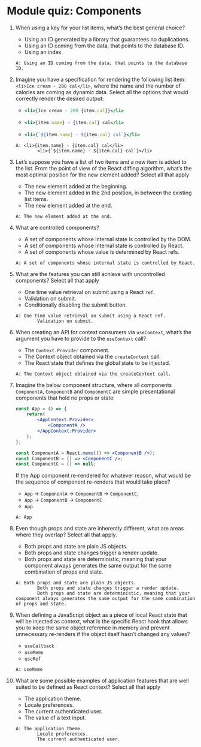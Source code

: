 # Module quiz: Components

1. When using a key for your list items, what’s the best general choice?
    - Using an ID generated by a library that guarantees no duplications. 
    - Using an ID coming from the data, that points to the database ID. 
    - Using an index. 
    ```
    A: Using an ID coming from the data, that points to the database ID. 
    ```

2. Imagine you have a specification for rendering the following list item: `<li>Ice cream - 200 cal</li>`, where the name and the number of calories are coming as dynamic data. Select all the options that would correctly render the desired output:
    -   ```jsx
        <li>{Ice cream - 200 {item.cal}}</li>
        ```
    -   ```jsx
        <li>{item.name} - {item.cal} cal</li>
        ```
    -   ```jsx
        <li>{`${item.name} - ${item.cal} cal`}</li>
        ```
    ```
    A: <li>{item.name} - {item.cal} cal</li>
            <li>{`${item.name} - ${item.cal} cal`}</li>
    ```

3. Let’s suppose you have a list of two items and a new item is added to the list. From the point of view of the React diffing algorithm, what’s the most optimal position for the new element added? Select all that apply
    - The new element added at the beginning. 
    - The new element added in the 2nd position, in between the existing list items. 
    - The new element added at the end. 
    ```
    A: The new element added at the end. 
    ```

4. What are controlled components?
    - A set of components whose internal state is controlled by the DOM. 
    - A set of components whose internal state is controlled by React. 
    - A set of components whose value is determined by React refs. 
    ```
    A: A set of components whose internal state is controlled by React. 
    ```

5. What are the features you can still achieve with uncontrolled components? Select all that apply
    - One time value retrieval on submit using a React `ref`.
    - Validation on submit. 
    - Conditionally disabling the submit button. 
    ```
    A: One time value retrieval on submit using a React ref. 
            Validation on submit. 
    ```

6. When creating an API for context consumers via `useContext`, what’s the argument you have to provide to the `useContext` call?
    - The `Context.Provider` component. 
    - The Context object obtained via the `createContext` call. 
    - The React state that defines the global state to be injected. 
    ```
    A: The Context object obtained via the createContext call. 
    ```

7. Imagine the below component structure, where all components `ComponentA`, `ComponentB` and `ComponentC` are simple presentational components that hold no props or state:
    ```jsx
    const App = () => {
        return(
            <AppContext.Provider>
                <ComponentA />
            </AppContext.Provider>
        );
    };
    
    const ComponentA = React.memo(() => <ComponentB />);
    const ComponentB = () => <ComponentC />;
    const ComponentC = () => null;
    ```
    If the App component re-rendered for whatever reason, what would be the sequence of component re-renders that would take place?
    - `App` -> `ComponentA` -> `ComponentB` -> `ComponentC`. 
    - `App` -> `ComponentB` -> `ComponentC` 
    - `App` 
    ```
    A: App
    ```

8. Even though props and state are inherently different, what are areas where they overlap? Select all that apply.
    - Both props and state are plain JS objects. 
    - Both props and state changes trigger a render update. 
    - Both props and state are deterministic, meaning that your component always generates the same output for the same combination of props and state. 
    ```
    A: Both props and state are plain JS objects. 
            Both props and state changes trigger a render update. 
            Both props and state are deterministic, meaning that your component always generates the same output for the same combination of props and state. 
    ```

9. When defining a JavaScript object as a piece of local React state that will be injected as context, what is the specific React hook that allows you to keep the same object reference in memory and prevent unnecessary re-renders if the object itself hasn’t changed any values?
    - `useCallback`
    - `useMemo`
    - `useRef`
    ```
    A: useMemo
    ```

10. What are some possible examples of application features that are well suited to be defined as React context? Select all that apply
    - The application theme.
    - Locale preferences. 
    - The current authenticated user.
    - The value of a text input.
    ```
    A: The application theme.
            Locale preferences. 
            The current authenticated user.
    ```